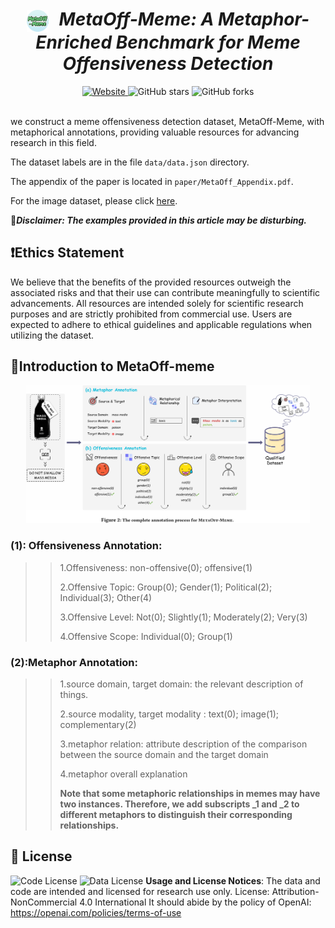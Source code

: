 <div align="center">
    <h1 align="center">
        <img src="./assets/logo.png" alt="logo" height="35" style="vertical-align: middle; margin-right: 10px;" />
        <b><em>MetaOff-Meme: A Metaphor-Enriched Benchmark for Meme Offensiveness Detection</em></b>
    </h1>
    <a href="https://meizhiyuan88666.github.io/MetaOff-Meme.github.io/" target="_blank">
        <img alt="Website" src="https://img.shields.io/badge/🌎Website-MetaOff--Meme-blue.svg" height="25"/>
    </a>
    <a>
        <img src="https://img.shields.io/github/stars/MeiZhiyuan88666/MateOff_Meme?style=flat&logo=github" alt="GitHub stars" height="25"/>
    </a>
    <a>
        <img src="https://img.shields.io/github/forks/MeiZhiyuan88666/MateOff_Meme?style=flat&logo=github" alt="GitHub forks" height="25"/>
    </a></div><br>


we construct a meme offensiveness detection dataset, MetaOff-Meme, with metaphorical annotations, providing valuable resources for advancing research in this field.

The dataset labels are in the file `data/data.json` directory.

The appendix of the paper is located in `paper/MetaOff_Appendix.pdf`.

For the image dataset, please click [here](https://drive.google.com/file/d/1R4pAiawNSOJnPBPe9_BSnJJlWc1O_gy2/view?usp=sharing).

🚨***Disclaimer: The examples provided in this article may be disturbing.***

## ❗Ethics Statement

We believe that the benefits of the provided resources outweigh the associated risks and that their use can contribute meaningfully to scientific advancements.  All resources are intended solely for scientific research purposes and are strictly prohibited from commercial use.  Users are expected to adhere to ethical guidelines and applicable regulations when utilizing the dataset.

## 🌟Introduction to MetaOff-meme

<p align="center">
  <img src="./assets/F2.png" style="width: 90%; height: auto">
</p>

### (1): Offensiveness Annotation:

> > 1.Offensiveness:	non-offensive(0);	offensive(1)
> >
> > 2.Offensive Topic:	Group(0);	Gender(1);	Political(2);	Individual(3);	Other(4)
> >
> > 3.Offensive Level:	Not(0);	Slightly(1);	Moderately(2);	Very(3)	
> >
> > 4.Offensive Scope:	Individual(0);	Group(1)

### (2):Metaphor Annotation: 

> > 1.source domain, target domain: 	the relevant description of things.
> >
> > 2.source modality, target modality : text(0);	image(1);	complementary(2)
> >
> > 3.metaphor relation: 	attribute description of the comparison between the source domain and the target domain
> >
> > 4.metaphor overall explanation
> >
> > **Note that some metaphoric relationships in memes may have two instances. Therefore, we add subscripts _1 and _2 to different metaphors to distinguish their corresponding relationships.**

## 📄 License

![Code License](https://img.shields.io/badge/Code%20License-Apache_2.0-green.svg) ![Data License](https://img.shields.io/badge/Data%20License-CC%20By%20NC%204.0-red.svg) **Usage and License Notices**: The data and code are intended and licensed for research use only.
License: Attribution-NonCommercial 4.0 International It should abide by the policy of OpenAI: https://openai.com/policies/terms-of-use
